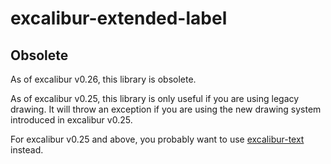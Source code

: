 # excalibur-extended-label

## Obsolete

As of excalibur v0.26, this library is obsolete.

As of excalibur v0.25, this library is only useful if you are using legacy
drawing. It will throw an exception if you are using the new drawing system
introduced in excalibur v0.25.

For excalibur v0.25 and above, you probably want to use
[excalibur-text](https://github.com/dcgw/excalibur-text) instead.
